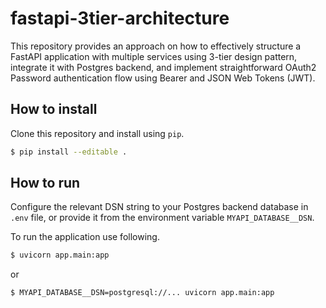 # fastapi-3tier-architecture

This repository provides an approach on how to effectively structure a FastAPI application
with multiple services using 3-tier design pattern, integrate it with Postgres backend,
and implement straightforward OAuth2 Password authentication flow using Bearer and
JSON Web Tokens (JWT).

## How to install

Clone this repository and install using `pip`.

```bash
$ pip install --editable .
```

## How to run

Configure the relevant DSN string to your Postgres backend database in `.env` file,
or provide it from the environment variable `MYAPI_DATABASE__DSN`.

To run the application use following.

```bash
$ uvicorn app.main:app
```

or

```bash
$ MYAPI_DATABASE__DSN=postgresql://... uvicorn app.main:app
```
